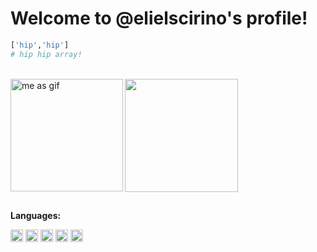 # Welcome to @elielscirino's profile!
```python
['hip','hip']
# hip hip array!
```
<div style="display: inline_block"><br>
  <a href="https://github.com/elielscirino">
  <img width='180em' align='left' alt="me as gif" src="https://media.giphy.com/media/1wuJs6lSVuTVqEeaKq/giphy.gif">
  <img height="181em" src="https://github-readme-stats.vercel.app/api?username=elielscirino&show_icons=true&theme=flag-india&include_all_commits=true&count_private=true&border_radius=0&bg_color=eff4fe&title_color=fdde3e&hide_title=true&text_color=83c96b&icon_color=fd5273"/>
   </a>
</div>

##

<div style="display: inline_block">
  <p><b>Languages:</b></p>
  <a href="https://github.com/elielscirino"><img alt="Python icon" width='20px' src="https://cdn.jsdelivr.net/gh/devicons/devicon/icons/python/python-original.svg"/></a>
  <a href="https://github.com/elielscirino"><img alt="HTML icon" width='20px' src="https://cdn.jsdelivr.net/gh/devicons/devicon/icons/html5/html5-original.svg"/></a>
  <a href="https://github.com/elielscirino"><img alt="CSS icon" width='20px' src="https://cdn.jsdelivr.net/gh/devicons/devicon/icons/css3/css3-original.svg"/></a>
  <a href="https://github.com/elielscirino"><img alt="JavaScript icon" width='20px' src="https://cdn.jsdelivr.net/gh/devicons/devicon/icons/javascript/javascript-original.svg"/></a>
  <a href="https://github.com/elielscirino"><img alt="JavaScript icon" width='20px' src="https://cdn.jsdelivr.net/gh/devicons/devicon/icons/cplusplus/cplusplus-original.svg"/></a>
</div>


